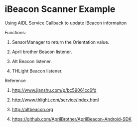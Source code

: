 # iBeacon Scanner Example

Using AIDL Service Callback to update iBeacon informaiton

Functions:

1. SensorManager to return the Orientation value.

2. April brother Beacon listener.

3. Alt Beacon listener.

4. THLight Beacon listener.

Reference

1. http://www.jianshu.com/p/bc59061cc6fd

2. http://www.thlight.com/service/index.html

3. http://altbeacon.org

4. https://github.com/AprilBrother/AprilBeacon-Android-SDK
